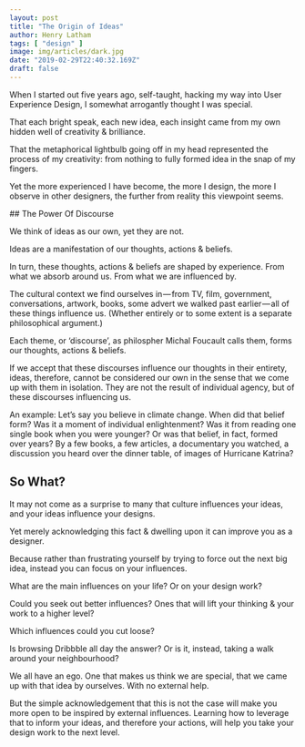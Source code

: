 ```yaml
---
layout: post
title: "The Origin of Ideas"
author: Henry Latham
tags: [ "design" ]
image: img/articles/dark.jpg
date: "2019-02-29T22:40:32.169Z"
draft: false
---
```



When I started out five years ago, self-taught, hacking my way into User Experience Design, I somewhat arrogantly thought I was special.

That each bright speak, each new idea, each insight came from my own hidden well of creativity & brilliance.

That the metaphorical lightbulb going off in my head represented the process of my creativity: from nothing to fully formed idea in the snap of my fingers.

Yet the more experienced I have become, the more I design, the more I observe in other designers, the further from reality this viewpoint seems.


## The Power Of Discourse

We think of ideas as our own, yet they are not.

Ideas are a manifestation of our thoughts, actions & beliefs.

In turn, these thoughts, actions & beliefs are shaped by experience. From what we absorb around us. From what we are influenced by.

The cultural context we find ourselves in — from TV, film, government, conversations, artwork, books, some advert we walked past earlier — all of these things influence us. (Whether entirely or to some extent is a separate philosophical argument.)

Each theme, or ‘discourse’, as philospher Michal Foucault calls them, forms our thoughts, actions & beliefs.

If we accept that these discourses influence our thoughts in their entirety, ideas, therefore, cannot be considered our own in the sense that we come up with them in isolation. They are not the result of individual agency, but of these discourses influencing us.

An example: Let’s say you believe in climate change. When did that belief form? Was it a moment of individual enlightenment? Was it from reading one single book when you were younger? Or was that belief, in fact, formed over years? By a few books, a few articles, a documentary you watched, a discussion you heard over the dinner table, of images of Hurricane Katrina?



## So What?

It may not come as a surprise to many that culture influences your ideas, and your ideas influence your designs.

Yet merely acknowledging this fact & dwelling upon it can improve you as a designer.

Because rather than frustrating yourself by trying to force out the next big idea, instead you can focus on your influences.

What are the main influences on your life? Or on your design work?

Could you seek out better influences? Ones that will lift your thinking & your work to a higher level?

Which influences could you cut loose?

Is browsing Dribbble all day the answer? Or is it, instead, taking a walk around your neighbourhood?

We all have an ego. One that makes us think we are special, that we came up with that idea by ourselves. With no external help.

But the simple acknowledgement that this is not the case will make you more open to be inspired by external influences. Learning how to leverage that to inform your ideas, and therefore your actions, will help you take your design work to the next level.
